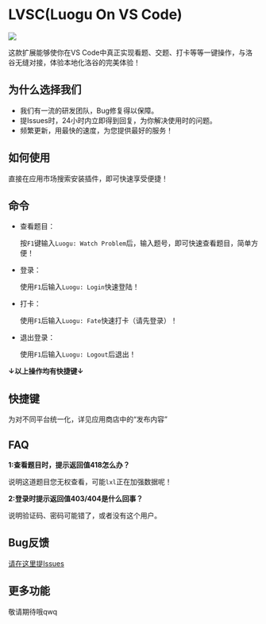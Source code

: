# LVSC(Luogu On VS Code)

![](https://img.shields.io/badge/Version-1.1.2-green.svg) 

这款扩展能够使你在VS Code中真正实现看题、交题、打卡等等一键操作，与洛谷无缝对接，体验本地化洛谷的完美体验！

## 为什么选择我们
* 我们有一流的研发团队，Bug修复得以保障。
* 提Issues时，24小时内立即得到回复，为你解决使用时的问题。
* 频繁更新，用最快的速度，为您提供最好的服务！
## 如何使用
直接在应用市场搜索安装插件，即可快速享受便捷！

## 命令
* 查看题目：

    按`F1`键输入`Luogu: Watch Problem`后，输入题号，即可快速查看题目，简单方便！

* 登录：

    使用`F1`后输入`Luogu: Login`快速登陆！

* 打卡：

    使用`F1`后输入`Luogu: Fate`快速打卡（请先登录）！

* 退出登录：

    使用`F1`后输入`Luogu: Logout`后退出！    

**↓以上操作均有快捷键↓**

## 快捷键

为对不同平台统一化，详见应用商店中的“发布内容”

## FAQ
**1:查看题目时，提示返回值418怎么办？**

说明这道题目您无权查看，可能`lxl`正在加强数据呢！

**2:登录时提示返回值403/404是什么回事？**

说明验证码、密码可能错了，或者没有这个用户。

## Bug反馈
[请在这里提Issues](https://gitee.com/chuangzhi-programming-studio/LVSC/issues)

## 更多功能
敬请期待哦qwq